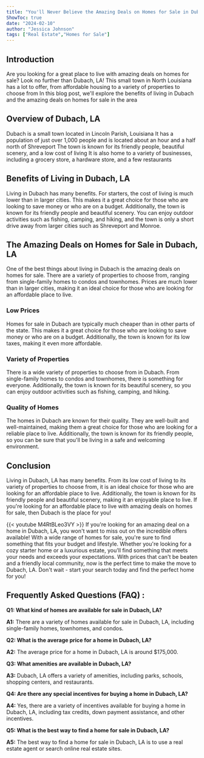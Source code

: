 ```yaml
---
title: "You'll Never Believe the Amazing Deals on Homes for Sale in Dubach, LA!"
ShowToc: true 
date: "2024-02-10"
author: "Jessica Johnson" 
tags: ["Real Estate","Homes for Sale"]
---
```

## Introduction
Are you looking for a great place to live with amazing deals on homes for sale? Look no further than Dubach, LA! This small town in North Louisiana has a lot to offer, from affordable housing to a variety of properties to choose from In this blog post, we'll explore the benefits of living in Dubach and the amazing deals on homes for sale in the area 

## Overview of Dubach, LA
Dubach is a small town located in Lincoln Parish, Louisiana It has a population of just over 1,000 people and is located about an hour and a half north of Shreveport The town is known for its friendly people, beautiful scenery, and a low cost of living It is also home to a variety of businesses, including a grocery store, a hardware store, and a few restaurants 

## Benefits of Living in Dubach, LA
Living in Dubach has many benefits. For starters, the cost of living is much lower than in larger cities. This makes it a great choice for those who are looking to save money or who are on a budget. Additionally, the town is known for its friendly people and beautiful scenery. You can enjoy outdoor activities such as fishing, camping, and hiking, and the town is only a short drive away from larger cities such as Shreveport and Monroe. 

## The Amazing Deals on Homes for Sale in Dubach, LA
One of the best things about living in Dubach is the amazing deals on homes for sale. There are a variety of properties to choose from, ranging from single-family homes to condos and townhomes. Prices are much lower than in larger cities, making it an ideal choice for those who are looking for an affordable place to live. 

### Low Prices
Homes for sale in Dubach are typically much cheaper than in other parts of the state. This makes it a great choice for those who are looking to save money or who are on a budget. Additionally, the town is known for its low taxes, making it even more affordable. 

### Variety of Properties
There is a wide variety of properties to choose from in Dubach. From single-family homes to condos and townhomes, there is something for everyone. Additionally, the town is known for its beautiful scenery, so you can enjoy outdoor activities such as fishing, camping, and hiking. 

### Quality of Homes
The homes in Dubach are known for their quality. They are well-built and well-maintained, making them a great choice for those who are looking for a reliable place to live. Additionally, the town is known for its friendly people, so you can be sure that you'll be living in a safe and welcoming environment. 

## Conclusion
Living in Dubach, LA has many benefits. From its low cost of living to its variety of properties to choose from, it is an ideal choice for those who are looking for an affordable place to live. Additionally, the town is known for its friendly people and beautiful scenery, making it an enjoyable place to live. If you're looking for an affordable place to live with amazing deals on homes for sale, then Dubach is the place for you!

{{< youtube M4RtBLeo3VY >}} 
If you're looking for an amazing deal on a home in Dubach, LA, you won't want to miss out on the incredible offers available! With a wide range of homes for sale, you're sure to find something that fits your budget and lifestyle. Whether you're looking for a cozy starter home or a luxurious estate, you'll find something that meets your needs and exceeds your expectations. With prices that can't be beaten and a friendly local community, now is the perfect time to make the move to Dubach, LA. Don't wait - start your search today and find the perfect home for you!

## Frequently Asked Questions (FAQ) :
**Q1: What kind of homes are available for sale in Dubach, LA?**

**A1:** There are a variety of homes available for sale in Dubach, LA, including single-family homes, townhomes, and condos.

**Q2: What is the average price for a home in Dubach, LA?**

**A2:** The average price for a home in Dubach, LA is around $175,000.

**Q3: What amenities are available in Dubach, LA?**

**A3:** Dubach, LA offers a variety of amenities, including parks, schools, shopping centers, and restaurants.

**Q4: Are there any special incentives for buying a home in Dubach, LA?**

**A4:** Yes, there are a variety of incentives available for buying a home in Dubach, LA, including tax credits, down payment assistance, and other incentives.

**Q5: What is the best way to find a home for sale in Dubach, LA?**

**A5:** The best way to find a home for sale in Dubach, LA is to use a real estate agent or search online real estate sites.



